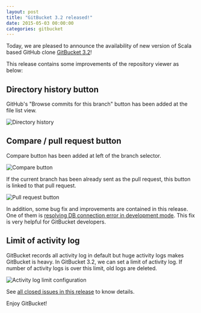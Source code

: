 ```yaml
---
layout: post
title: "GitBucket 3.2 released!"
date: 2015-05-03 00:00:00
categories: gitbucket
---
```


Today, we are pleased to announce the availability of new version of Scala based GitHub clone [GitBucket 3.2](https://github.com/takezoe/gitbucket/releases/tag/3.2)!

This release contains some improvements of the repository viewer as below:

## Directory history button

GitHub's "Browse commits for this branch" button has been added at the file list view.

![Directory history]({{site.baseurl}}/images/gitbucket-3.2/directory_history.png)

## Compare / pull request button

Compare button has been added at left of the branch selector.

![Compare button]({{site.baseurl}}/images/gitbucket-3.2/compare_button_2.png)

If the current branch has been already sent as the pull request, this button is linked to that pull request.

![Pull request button]({{site.baseurl}}/images/gitbucket-3.2/compare_button_1.png)

In addition, some bug fix and improvements are contained in this release. One of them is [resolving DB connection error in development mode](https://github.com/takezoe/gitbucket/pull/709). This fix is very helpful for GitBucket developers.

## Limit of activity log

GitBucket records all activity log in default but huge activity logs makes GitBucket is heavy. In GitBucket 3.2, we can set a limit of activity log. If number of activity logs is over this limit, old logs are deleted.

![Activity log limit configuration]({{site.baseurl}}/images/gitbucket-3.2/activity_limit.png)

See [all closed issues in this release](https://github.com/takezoe/gitbucket/issues?q=is%3Aclosed+milestone%3A3.2) to know details.

Enjoy GitBucket!
